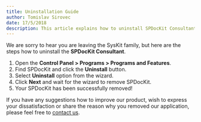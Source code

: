 ```yaml
---
title: Uninstallation Guide
author: Tomislav Sirovec      
date: 17/5/2018 
description: This article explains how to uninstall SPDocKit Consultant.
---
```

We are sorry to hear you are leaving the SysKit family, but here are the steps how to uninstall the __SPDocKit Consultant__.

1. Open the __Control Panel > Programs > Programs and Features__.
1. Find SPDocKit and click the __Uninstall__ button.
1. Select __Uninstall__ option from the wizard.
1. Click __Next__ and wait for the wizard to remove SPDocKit.
1. Your SPDocKit has been successfully removed!

If you have any suggestions how to improve our product, wish to express your dissatisfaction or share the reason why you removed our application, please feel free to [contact us](https://www.syskit.com/company/contact-us/).